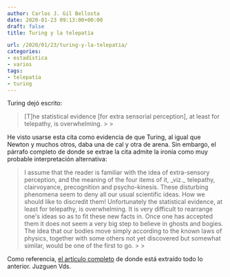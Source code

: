 ```yaml
---
author: Carlos J. Gil Bellosta
date: 2020-01-23 09:13:00+00:00
draft: false
title: Turing y la telepatía

url: /2020/01/23/turing-y-la-telepatia/
categories:
- estadística
- varios
tags:
- telepatía
- turing
---
```





Turing dejó escrito:







<blockquote>[T]he statistical evidence [for extra sensorial perception], at least for telepathy, is overwhelming.
>
> </blockquote>







He visto usarse esta cita como evidencia de que Turing, al igual que Newton y muchos otros, daba una de cal y otra de arena. Sin embargo, el párrafo completo de donde se extrae la cita admite la ironía como muy probable interpretación alternativa:







<blockquote>I assume that the reader is familiar with the idea of extra-sensory perception, and the meaning of the four items of it, _viz._ telepathy, clairvoyance, precognition and psycho-kinesis. These disturbing phenomena seem to deny all our usual scientific ideas. How we should like to discredit them! Unfortunately the statistical evidence, at least for telepathy, is overwhelming. It is very difficult to rearrange one's ideas so as to fit these new facts in. Once one has accepted them it does not seem a very big step to believe in ghosts and bogies. The idea that our bodies move simply according to the known laws of physics, together with some others not yet discovered but somewhat similar, would be one of the first to go.
>
> </blockquote>







Como referencia, [el artículo completo](https://academic.oup.com/mind/article/LIX/236/433/986238) de donde está extraído todo lo anterior. Juzguen Vds.



